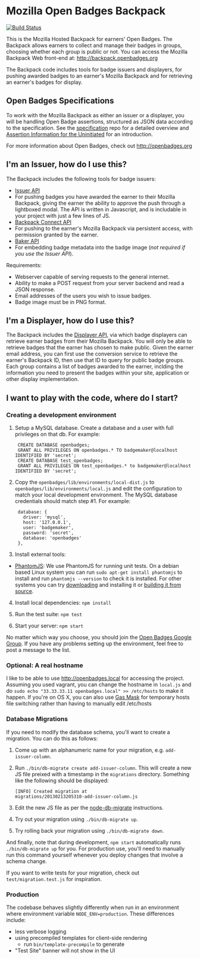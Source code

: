 # Mozilla Open Badges Backpack
[![Build Status](https://secure.travis-ci.org/mozilla/openbadges.png?branch=development)](http://travis-ci.org/mozilla/openbadges)

This is the Mozilla Hosted Backpack for earners' Open Badges. The Backpack allows earners to collect and manage their badges in groups, choosing whether each group is public or not. You can access the Mozilla Backpack Web front-end at: http://backpack.openbadges.org

The Backpack code includes tools for badge issuers and displayers, for pushing awarded badges to an earner's Mozilla Backpack and for retrieving an earner's badges for display.

## Open Badges Specifications

To work with the Mozilla Backpack as either an issuer or a displayer, you will be handling Open Badge assertions, structured as JSON data according to the specification. See the [specification](https://github.com/mozilla/openbadges-specification) repo for a detailed overview and [Assertion Information for the Uninitiated](https://github.com/mozilla/openbadges/wiki/Assertion-Information-for-the-Uninitiated) for an introduction.

For more information about Open Badges, check out http://openbadges.org

## I'm an Issuer, how do I use this?

The Backpack includes the following tools for badge issuers:

* [Issuer API](docs/apis/issuer_api.md)
 * For pushing badges you have awarded the earner to their Mozilla Backpack, giving the earner the ability to approve the push through a lightboxed modal. The API is written in Javascript, and is includable in your project with just a few lines of JS.
* [Backpack Connect API](docs/apis/backpack_connect.md)
 * For pushing to the earner's Mozilla Backpack via persistent access, with permission granted by the earner.
* [Baker API](docs/apis/baking_api.md)
 * For embedding badge metadata into the badge image (_not required if you use the Issuer API_).

Requirements:

* Webserver capable of serving requests to the general internet.
* Ability to make a POST request from your server backend and read a JSON response.
* Email addresses of the users you wish to issue badges.
* Badge image must be in PNG format.

## I'm a Displayer, how do I use this?

The Backpack includes the [Displayer API](docs/apis/displayer_api.md), via which badge displayers can retrieve earner badges from their Mozilla Backpack. You will only be able to retrieve badges that the earner has chosen to make public. Given the earner email address, you can first use the conversion service to retrieve the earner's Backpack ID, then use that ID to query for public badge groups. Each group contains a list of badges awarded to the earner, inclding the information you need to present the badges within your site, application or other display implementation.

## I want to play with the code, where do I start?

### Creating a development environment

1. Setup a MySQL database. Create a database and a user with full privileges on
   that db. For example:

        CREATE DATABASE openbadges;
        GRANT ALL PRIVILEGES ON openbadges.* TO badgemaker@localhost IDENTIFIED BY 'secret';
        CREATE DATABASE test_openbadges;
        GRANT ALL PRIVILEGES ON test_openbadges.* to badgemaker@localhost IDENTIFIED BY 'secret';

2. Copy the `openbadges/lib/environments/local-dist.js` to
   `openbadges/lib/environments/local.js` and edit the configuration to match
   your local development environment. The MySQL database credentials should
   match step #1. For example:

        database: {
          driver: 'mysql',
          host: '127.0.0.1',
          user: 'badgemaker',
          password: 'secret',
          database: 'openbadges'
        },

3. Install external tools:
  * [PhantomJS](http://phantomjs.org): We use PhantomJS for running unit tests. On a debian based Linux system you can run `sudo apt-get install phantomjs` to install and run `phantomjs --version` to check it is installed. For other systems you can try [downloading](http://phantomjs.org/download.html) and installing it or [building it from source](http://phantomjs.org/build.html).
4. Install local dependencies: `npm install`

5. Run the test suite: `npm test`

6. Start your server: `npm start`

No matter which way you choose, you should join the
[Open Badges Google Group](https://groups.google.com/forum/#!forum/openbadges). If
you have any problems setting up the environment, feel free to post a message to the list.

### Optional: A real hostname

I like to be able to use http://openbadges.local for accessing the
project. Assuming you used vagrant, you can change the hostname in `local.js`
and do `sudo echo "33.33.33.11 openbadges.local" >> /etc/hosts` to make it
happen. If you're on OS X, you can also use
[Gas Mask](http://code.google.com/p/gmask/) for temporary hosts file switching
rather than having to manually edit /etc/hosts

### Database Migrations

If you need to modify the database schema, you'll want to create a
migration. You can do this as follows:

1. Come up with an alphanumeric name for your migration, e.g.
   `add-issuer-column`.

2. Run `./bin/db-migrate create add-issuer-column`. This will create a new JS
   file preixed with a timestamp in the `migrations` directory.
   Something like the following should be displayed:

       [INFO] Created migration at
       migrations/20130213205310-add-issuer-column.js

3. Edit the new JS file as per the [node-db-migrate][] instructions.

4. Try out your migration using `./bin/db-migrate up`.

5. Try rolling back your migration using `./bin/db-migrate down`.

And finally, note that during development, `npm start` automatically runs
`./bin/db-migrate up` for you. For production use, you'll need to manually
run this command yourself whenever you deploy changes that involve a
schema change.

If you want to write tests for your migration, check out
`test/migration.test.js` for inspiration.

  [node-db-migrate]: https://github.com/nearinfinity/node-db-migrate#creating-migrations

### Production

The codebase behaves slightly differently when run in an environment where
environment variable `NODE_ENV=production`. These differences include:

* less verbose logging
* using precompiled templates for client-side rendering
  * run `bin/template-precompile` to generate
* "Test Site" banner will not show in the UI
